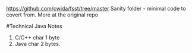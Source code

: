 https://github.com/cwida/fsst/tree/master 
Sanity folder - minimal code to covert from. More at the original repo

#Technical Java Notes
1. C/C++ char 1 byte
2. Java char 2 bytes.